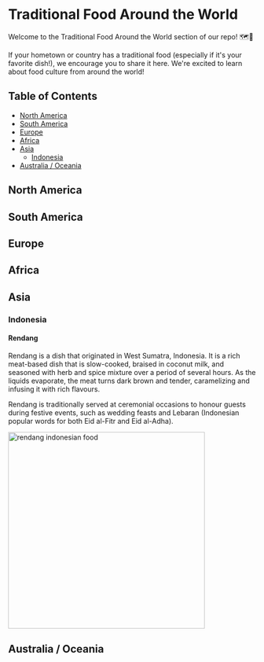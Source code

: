 # Traditional Food Around the World

Welcome to the Traditional Food Around the World section of our repo! 🗺️🍴

If your hometown or country has a traditional food (especially if it's your favorite dish!), we encourage you to share it here. We're excited to learn about food culture from around the world!

<!-- INSTRUCTIONS -->

<!-- 
1. If no country section is available, add one to the continent section, e.g., ### Country Name. Then, add the country as a list under the continent in the Table of Contents. Country names should be ordered alphabetically.

2. If the country section is available, add the food under the country, e.g., #### Food Name

3. Add an image (if available) in the images folder or link the image URL and add it below the food's description.
 -->

## Table of Contents

- [North America](#north-america)
- [South America](#south-america)
- [Europe](#europe)
- [Africa](#africa)
- [Asia](#asia)
  - [Indonesia](#indonesia)
- [Australia / Oceania](#australia--oceania)

## North America

## South America

## Europe

## Africa

## Asia

### Indonesia

#### Rendang

Rendang is a dish that originated in West Sumatra, Indonesia. It is a rich meat-based dish that is slow-cooked, braised in coconut milk, and seasoned with herb and spice mixture over a period of several hours. As the liquids evaporate, the meat turns dark brown and tender, caramelizing and infusing it with rich flavours.

Rendang is traditionally served at ceremonial occasions to honour guests during festive events, such as wedding feasts and Lebaran (Indonesian popular words for both Eid al-Fitr and Eid al-Adha).

<img src="https://indonesiakaya.com/wp-content/uploads/2023/04/ren_Artboard_4.jpg" width="400" alt="rendang indonesian food">

## Australia / Oceania
